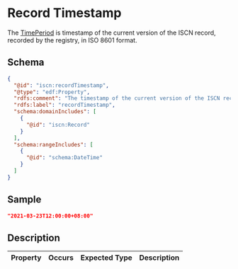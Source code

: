 # Record Timestamp

The [TimePeriod](#) is timestamp of the current version of the ISCN record, recorded by the registry, in ISO 8601 format.

## Schema

```json
{
  "@id": "iscn:recordTimestamp",
  "@type": "edf:Property",
  "rdfs:comment": "The timestamp of the current version of the ISCN record, recorded by the registry, in ISO 8601 format.",
  "rdfs:label": "recordTimestamp",
  "schema:domainIncludes": [
    {
      "@id": "iscn:Record"
    }
  ],
  "schema:rangeIncludes": [
    {
      "@id": "schema:DateTime"
    }
  ]
}
```

## Sample

```json
"2021-03-23T12:00:00+08:00"
```

## Description

| Property | Occurs | Expected Type | Description |
| -------- | ------ | ------------- | ----------- |
